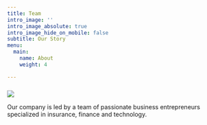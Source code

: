```yaml
---
title: Team
intro_image: ''
intro_image_absolute: true
intro_image_hide_on_mobile: false
subtitle: Our Story
menu:
  main:
    name: About
    weight: 4

---
```

### 

![](/images/bitmap.png)

Our company is led by a team of passionate business entrepreneurs specialized in insurance, finance and technology. 